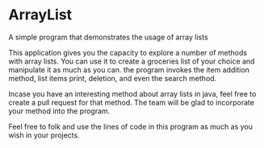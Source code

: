# ArrayList
A simple program that demonstrates the usage of array lists

This application gives you the capacity to explore a number of methods with array lists.
You can use it to create a groceries list of your choice and manipulate it as much as you can.
the program invokes the item addition method, list items print, deletion, and even the search method.

Incase you have an interesting method about array lists in java, feel free to create a pull request for that method. The team will be glad to incorporate your method into the program.

Feel free to folk and use the lines of code in this program as much as you wish in your projects.
